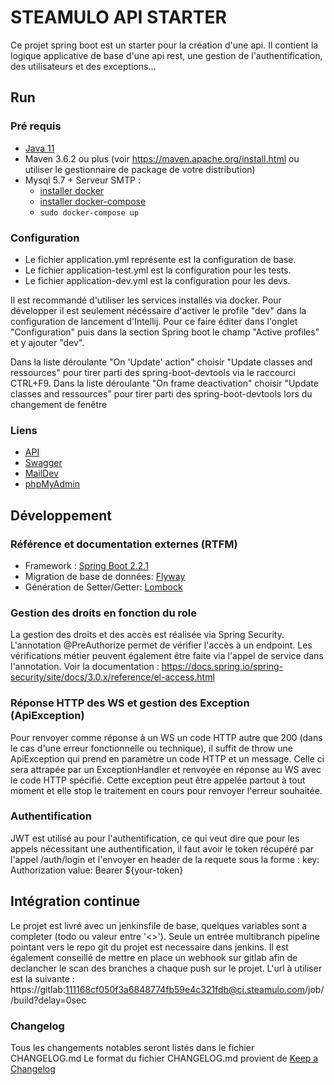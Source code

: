 # STEAMULO API STARTER
Ce projet spring boot est un starter pour la création d'une api. Il contient la logique applicative de 
base d'une api rest, une gestion de l'authentification, des utilisateurs et des exceptions...

## Run
### Pré requis
* [Java 11](https://github.com/AdoptOpenJDK/openjdk11-binaries/releases/download/jdk-11.0.5%2B10_openj9-0.17.0/OpenJDK11U-jdk_x64_linux_openj9_linuxXL_11.0.5_10_openj9-0.17.0.tar.gz)
* Maven 3.6.2 ou plus (voir https://maven.apache.org/install.html ou utiliser le gestionnaire de package de votre distribution)
* Mysql 5.7 + Serveur SMTP :
    * [installer docker](https://docs.docker.com/install/)
    * [installer docker-compose](https://docs.docker.com/compose/install/)
    * ```sudo docker-compose up```

### Configuration
* Le fichier application.yml représente est la configuration de base.
* Le fichier application-test.yml est la configuration pour les tests.
* Le fichier application-dev.yml est la configuration pour les devs.

Il est recommandé d'utiliser les services installés via docker. Pour développer il est seulement nécéssaire d'activer le profile "dev"
dans la configuration de lancement d'Intellij. Pour ce faire éditer dans l'onglet "Configuration" puis dans la section Spring boot le champ "Active profiles" et y ajouter "dev".

Dans la liste déroulante "On 'Update' action" choisir "Update classes and ressources" pour tirer parti des spring-boot-devtools via le raccourci CTRL+F9.
Dans la liste déroulante "On frame deactivation" choisir "Update classes and ressources" pour tirer parti des spring-boot-devtools lors du changement de fenêtre

### Liens
* [API](http://localhost:8000)
* [Swagger](http://localhost:8000/swagger-ui.html)
* [MailDev](http://localhost:8081)
* [phpMyAdmin](http://localhost:8082)


## Développement

### Référence et documentation externes (RTFM)
* Framework : [Spring Boot 2.2.1](https://docs.spring.io/spring-boot/docs/2.2.1.RELEASE/reference/htmlsingle/)
* Migration de base de données: [Flyway](https://flywaydb.org/)
* Génération de Setter/Getter: [Lombock](https://projectlombok.org/)

### Gestion des droits en fonction du role
La gestion des droits et des accès est réalisée via Spring Security. L'annotation @PreAuthorize permet de vérifier
l'accès à un endpoint. Les vérifications métier peuvent également être faite via l'appel de service dans l'annotation.
Voir la documentation : https://docs.spring.io/spring-security/site/docs/3.0.x/reference/el-access.html

### Réponse HTTP des WS et gestion des Exception (ApiException)
Pour renvoyer comme réponse à un WS un code HTTP autre que 200 (dans le cas d'une erreur fonctionnelle ou technique),
il suffit de throw une ApiException qui prend en paramètre un code HTTP et un message. Celle ci sera attrapée par
un ExceptionHandler et renvoyée en réponse au WS avec le code HTTP spécifié. Cette exception peut être appelée partout
à tout moment et elle stop le traitement en cours pour renvoyer l'erreur souhaitée.

### Authentification
JWT est utilisé au pour l'authentification, ce qui veut dire que pour les appels nécessitant une authentification, 
il faut avoir le token récupéré par l'appel /auth/login et l'envoyer en header de la requete sous la forme :
key: Authorization
value: Bearer ${your-token}

## Intégration continue
Le projet est livré avec un jenkinsfile de base, quelques variables sont a completer (todo ou valeur entre '<>').
Seule un entrée multibranch pipeline pointant vers le repo git du projet est necessaire dans jenkins.
Il est également conseillé de mettre en place un webhook sur gitlab afin de declancher le scan des branches a chaque push sur le projet.
L'url à utiliser est la suivante : https://gitlab:111168cf050f3a6848774fb59e4c321fdb@ci.steamulo.com/job/<Chemin vers le job>/build?delay=0sec

### Changelog
Tous les changements notables seront listés dans le fichier CHANGELOG.md
Le format du fichier CHANGELOG.md provient de [Keep a Changelog](https://keepachangelog.com/en/1.0.0/)
